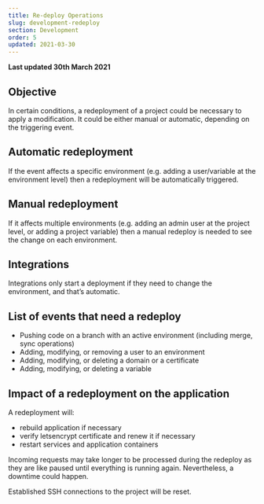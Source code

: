 ```yaml
---
title: Re-deploy Operations
slug: development-redeploy
section: Development
order: 5
updated: 2021-03-30
---
```


**Last updated 30th March 2021**

## Objective 

In certain conditions, a redeployment of a project could be necessary to apply a modification. It could be either manual or automatic, depending on the triggering event.

## Automatic redeployment 

If the event affects a specific environment (e.g. adding a user/variable at the environment level) then a redeployment will be automatically triggered.

## Manual redeployment 

If it affects multiple environments (e.g. adding an admin user at the project level, or adding a project variable) then a manual redeploy is needed to see the change on each environment.

## Integrations

Integrations only start a deployment if they need to change the environment, and that’s automatic.

## List of events that need a redeploy 

- Pushing code on a branch with an active environment (including merge, sync operations)
- Adding, modifying, or removing a user to an environment
- Adding, modifying, or deleting a domain or a certificate
- Adding, modifying, or deleting a variable

## Impact of a redeployment on the application 

A redeployment will:


- rebuild application if necessary
- verify letsencrypt certificate and renew it if necessary
- restart services and application containers

Incoming requests may take longer to be processed during the redeploy as they are like paused until everything is running again. Nevertheless, a downtime could happen.

Established SSH connections to the project will be reset.
